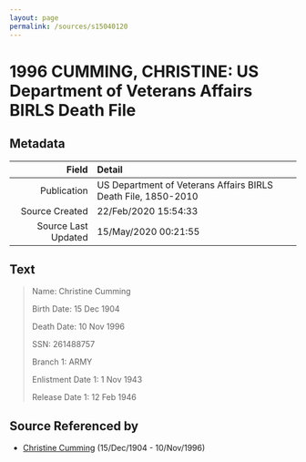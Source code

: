 ```yaml
---
layout: page
permalink: /sources/s15040120
---
```


# 1996 CUMMING, CHRISTINE: US Department of Veterans Affairs BIRLS Death File

## Metadata

Field | Detail
---:|:---
Publication | US Department of Veterans Affairs BIRLS Death File, 1850-2010
Source Created | 22/Feb/2020 15:54:33
Source Last Updated | 15/May/2020 00:21:55

## Text

> Name: Christine Cumming
>
> Birth Date: 15 Dec 1904
>
> Death Date: 10 Nov 1996
>
> SSN: 261488757
>
> Branch 1: ARMY
>
> Enlistment Date 1: 1 Nov 1943
>
> Release Date 1: 12 Feb 1946
>

## Source Referenced by

* [Christine Cumming](../people/@24328630@-christine-cumming-b1904-12-15-d1996-11-10.md) (15/Dec/1904 - 10/Nov/1996)
